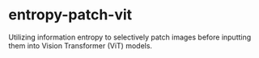# entropy-patch-vit
Utilizing information entropy to selectively patch images before inputting them into Vision Transformer (ViT) models.

